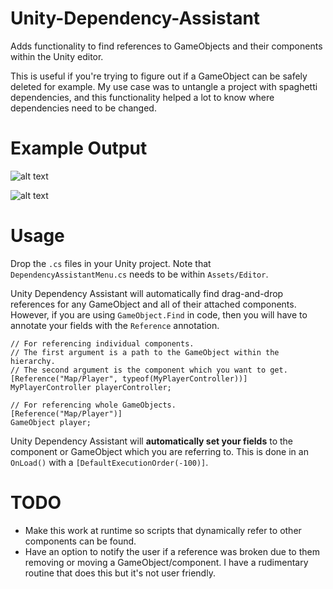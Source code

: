 
# Unity-Dependency-Assistant
Adds functionality to find references to GameObjects and their components within the Unity editor.

This is useful if you're trying to figure out if a GameObject can be safely deleted for example. My use case was to untangle a project with spaghetti dependencies, and this functionality helped a lot to know where dependencies need to be changed.

# Example Output

![alt text](https://i.imgur.com/CQaS4b5.png)

![alt text](https://i.imgur.com/GOcaZd7.png)


# Usage
Drop the `.cs` files in your Unity project. Note that `DependencyAssistantMenu.cs` needs to be within `Assets/Editor`.

Unity Dependency Assistant will automatically find drag-and-drop references for any GameObject and all of their attached components. However, if you are using `GameObject.Find` in code, then you will have to annotate your fields with the `Reference` annotation. 

```
// For referencing individual components.
// The first argument is a path to the GameObject within the hierarchy.
// The second argument is the component which you want to get.
[Reference("Map/Player", typeof(MyPlayerController))]
MyPlayerController playerController;

// For referencing whole GameObjects.
[Reference("Map/Player")]
GameObject player;
```

Unity Dependency Assistant will **automatically set your fields** to the component or GameObject which you are referring to. This is done in an `OnLoad()` with a `[DefaultExecutionOrder(-100)]`.

# TODO
- Make this work at runtime so scripts that dynamically refer to other components can be found.
- Have an option to notify the user if a reference was broken due to them removing or moving a GameObject/component. I have a rudimentary routine that does this but it's not user friendly.
